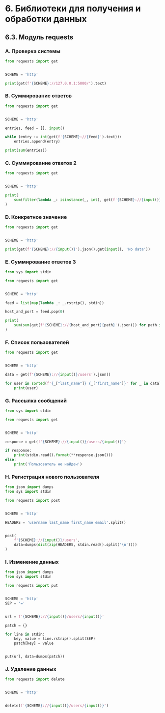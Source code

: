 # 6. Библиотеки для получения и обработки данных

## 6.3. Модуль requests

### A. Проверка системы
```python
from requests import get


SCHEME = 'http'

print(get(f'{SCHEME}://127.0.0.1:5000/').text)
```

### B. Суммирование ответов
```python
from requests import get


SCHEME = 'http'

entries, feed = [], input()

while (entry := int(get(f'{SCHEME}://{feed}').text)):
    entries.append(entry)

print(sum(entries))
```

### C. Суммирование ответов 2
```python
from requests import get


SCHEME = 'http'

print(
    sum(filter(lambda _: isinstance(_, int), get(f'{SCHEME}://{input()}').json()))
)
```

### D. Конкретное значение
```python
from requests import get


SCHEME = 'http'

print(get(f'{SCHEME}://{input()}').json().get(input(), 'No data'))
```

### E. Суммирование ответов 3
```python
from sys import stdin

from requests import get


SCHEME = 'http'

feed = list(map(lambda _: _.rstrip(), stdin))

host_and_port = feed.pop(0)

print(
    sum(sum(get(f'{SCHEME}://{host_and_port}{path}').json()) for path in feed)
)
```

### F. Список пользователей
```python
from requests import get


SCHEME = 'http'

data = get(f'{SCHEME}://{input()}/users').json()

for user in sorted(f'{_["last_name"]} {_["first_name"]}' for _ in data):
    print(user)
```

### G. Рассылка сообщений
```python
from sys import stdin

from requests import get


SCHEME = 'http'

response = get(f'{SCHEME}://{input()}/users/{input()}')

if response:
    print(stdin.read().format(**response.json()))
else:
    print('Пользователь не найден')
```

### H. Регистрация нового пользователя
```python
from json import dumps
from sys import stdin

from requests import post


SCHEME = 'http'

HEADERS = 'username last_name first_name email'.split()


post(
    f'{SCHEME}://{input()}/users',
    data=dumps(dict(zip(HEADERS, stdin.read().split('\n'))))
)
```

### I. Изменение данных
```python
from json import dumps
from sys import stdin

from requests import put


SCHEME = 'http'
SEP = '='


url = f'{SCHEME}://{input()}/users/{input()}'

patch = {}

for line in stdin:
    key, value = line.rstrip().split(SEP)
    patch[key] = value


put(url, data=dumps(patch))
```

### J. Удаление данных
```python
from requests import delete


SCHEME = 'http'


delete(f'{SCHEME}://{input()}/users/{input()}')
```
